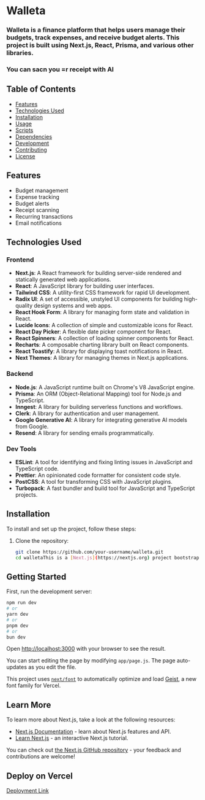 # Walleta

### Walleta is a finance platform that helps users manage their budgets, track expenses, and receive budget alerts. This project is built using Next.js, React, Prisma, and various other libraries.
### You can sacn you =r receipt with AI

## Table of Contents

- [Features](#features)
- [Technologies Used](#technologies-used)
- [Installation](#installation)
- [Usage](#usage)
- [Scripts](#scripts)
- [Dependencies](#dependencies)
- [Development](#development)
- [Contributing](#contributing)
- [License](#license)

## Features

- Budget management
- Expense tracking
- Budget alerts
- Receipt scanning
- Recurring transactions
- Email notifications

## Technologies Used

### Frontend

- **Next.js**: A React framework for building server-side rendered and statically generated web applications.
- **React**: A JavaScript library for building user interfaces.
- **Tailwind CSS**: A utility-first CSS framework for rapid UI development.
- **Radix UI**: A set of accessible, unstyled UI components for building high-quality design systems and web apps.
- **React Hook Form**: A library for managing form state and validation in React.
- **Lucide Icons**: A collection of simple and customizable icons for React.
- **React Day Picker**: A flexible date picker component for React.
- **React Spinners**: A collection of loading spinner components for React.
- **Recharts**: A composable charting library built on React components.
- **React Toastify**: A library for displaying toast notifications in React.
- **Next Themes**: A library for managing themes in Next.js applications.

### Backend

- **Node.js**: A JavaScript runtime built on Chrome's V8 JavaScript engine.
- **Prisma**: An ORM (Object-Relational Mapping) tool for Node.js and TypeScript.
- **Inngest**: A library for building serverless functions and workflows.
- **Clerk**: A library for authentication and user management.
- **Google Generative AI**: A library for integrating generative AI models from Google.
- **Resend**: A library for sending emails programmatically.

### Dev Tools

- **ESLint**: A tool for identifying and fixing linting issues in JavaScript and TypeScript code.
- **Prettier**: An opinionated code formatter for consistent code style.
- **PostCSS**: A tool for transforming CSS with JavaScript plugins.
- **Turbopack**: A fast bundler and build tool for JavaScript and TypeScript projects.

## Installation

To install and set up the project, follow these steps:

1. Clone the repository:

   ```bash
   git clone https://github.com/your-username/walleta.git
   cd walletaThis is a [Next.js](https://nextjs.org) project bootstrapped with [`create-next-app`](https://github.com/vercel/next.js/tree/canary/packages/create-next-app).

## Getting Started

First, run the development server:

```bash
npm run dev
# or
yarn dev
# or
pnpm dev
# or
bun dev
```

Open [http://localhost:3000](http://localhost:3000) with your browser to see the result.

You can start editing the page by modifying `app/page.js`. The page auto-updates as you edit the file.

This project uses [`next/font`](https://nextjs.org/docs/app/building-your-application/optimizing/fonts) to automatically optimize and load [Geist](https://vercel.com/font), a new font family for Vercel.

## Learn More

To learn more about Next.js, take a look at the following resources:

- [Next.js Documentation](https://nextjs.org/docs) - learn about Next.js features and API.
- [Learn Next.js](https://nextjs.org/learn) - an interactive Next.js tutorial.

You can check out [the Next.js GitHub repository](https://github.com/vercel/next.js) - your feedback and contributions are welcome!

## Deploy on Vercel
[Deployment Link](https://welth-finance-chi.vercel.app/)


